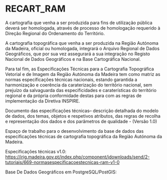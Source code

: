 # RECART_RAM
A cartografia que venha a ser produzida para fins de utilização pública deverá ser  homologada, através de processo de homologação requerido à Direção Regional do Ordenamento do Território.

A cartografia topográfica que venha a ser produzida na Região Autónoma da Madeira, oficial ou homologada, integrará o Arquivo Regional de Dados Geográficos, que por sua vez assegurará a sua integração no Registo Nacional de Dados Geográficos e na Base Cartográfica Nacional.

Para tal fim, as Especificações Técnicas para a Cartografia Topográfica Vetorial e de Imagem da Região Autónoma da Madeira tem como matriz as normas especificações técnicas nacionais, estando garantida a harmonização e coerência da caraterização do território nacional, sem prejuízo da salvaguarda das especificidades e caraterísticas do território regional e da própria conformidade destas para com as regras de implementação da Diretiva INSPIRE.


Documento das especificações técnicas– descrição detalhada do modelo de dados, dos temas, objetos e respetivos atributos, das regras de recolha e representação dos dados e dos parâmetros de qualidade -  (Versão 1.0)


Espaço de trabalho para o desenvolvimento da base de dados das especificações técnicas de cartografia topográfica da Região Autónoma da Madeira.

Especificações técnicas v1.0: https://irig.madeira.gov.pt/index.php/component/jdownloads/send/2-tutoriais/669-normasespecificacoestecnicas-ram-v1-0

Base De Dados Geográficos em PostgreSQL/PostGIS: 

